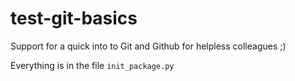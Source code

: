 test-git-basics
===================

Support for a quick into to Git and Github for helpless colleagues ;)

Everything is in the file `init_package.py`
